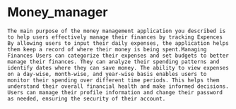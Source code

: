 # Money_manager
    The main purpose of the money management application you described is to help users effectively manage their finances by tracking Expences By allowing users to input their daily expenses, the application helps them keep a record of where their money is being spent.Managing Finances Users can categorize their expenses and set budgets to better manage their finances. They can analyze their spending patterns and identify dates where they can save money. The ability to view expenses on a day-wise, month-wise, and year-wise basis enables users to monitor their spending over different time periods. This helps them understand their overall financial health and make informed decisions. Users can manage their profile information and change their password as needed, ensuring the security of their account.
